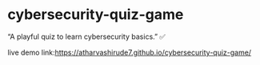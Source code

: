 # cybersecurity-quiz-game
“A playful quiz to learn cybersecurity basics.” ✅

live demo link:https://atharvashirude7.github.io/cybersecurity-quiz-game/

